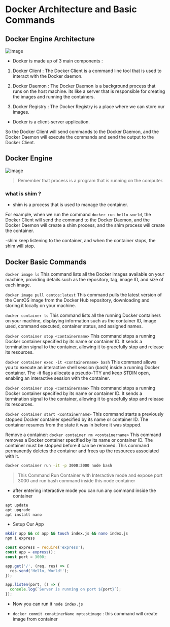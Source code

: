 # Docker Architecture and Basic Commands

## Docker Engine Architecture

![image](https://github.com/GSG-G13/Docker/assets/56529633/345bd90d-f466-4716-b15f-764083031d5e)

- Docker is made up of 3 main components :

1. Docker Client : The Docker Client is a command line tool that is used to interact with the Docker daemon.

2. Docker Daemon : The Docker Daemon is a background process that runs on the host machine. its like a server that is responsible for creating the images and running the containers.

3. Docker Registry : The Docker Registry is a place where we can store our images.

- Docker is a client-server application.

So the Docker Client will send commands to the Docker Daemon, and the Docker Daemon will execute the commands and send the output to the Docker Client.

## Docker Engine

![image](https://github.com/GSG-G13/Docker/assets/56529633/e2ccc990-4d67-489a-92c0-4fdda8b6d80e)

> Remember that process is a program that is running on the computer.

### what is shim ?

- shim is a process that is used to manage the container.

For example, when we run the command `docker run hello-world`, the Docker Client will send the command to the Docker Daemon, and the Docker Daemon will create a shim process, and the shim process will create the container.

-shim keep listening to the container, and when the container stops, the shim will stop.

## Docker Basic Commands

``docker image ls``
This command lists all the Docker images available on your machine, providing details such as the repository, tag, image ID, and size of each image.

``docker image pull centos:latest``
This command pulls the latest version of the CentOS image from the Docker Hub repository, downloading and storing it locally on your machine.

``docker container ls``
This command lists all the running Docker containers on your machine, displaying information such as the container ID, image used, command executed, container status, and assigned names.

``docker container stop <containername>``
This command stops a running Docker container specified by its name or container ID. It sends a termination signal to the container, allowing it to gracefully stop and release its resources.

``docker container exec -it <containername> bash``
This command allows you to execute an interactive shell session (bash) inside a running Docker container. The -it flags allocate a pseudo-TTY and keep STDIN open, enabling an interactive session with the container.

``docker container stop <containername>``
This command stops a running Docker container specified by its name or container ID. It sends a termination signal to the container, allowing it to gracefully stop and release its resources.

``docker container start <containername>``
This command starts a previously stopped Docker container specified by its name or container ID. The container resumes from the state it was in before it was stopped.

Remove a container:
``docker container rm <containername>``
This command removes a Docker container specified by its name or container ID. The container must be stopped before it can be removed. This command permanently deletes the container and frees up the resources associated with it.

```bash
docker container run -it -p 3000:3000 node bash
```
> This Command Run Container with Interactive mode and expose port 3000
> and run bash command inside this node container

- after entering interactive mode you can run any command inside the container

```bash
apt update 
apt upgrade
apt install nano

```

- Setup Our App 

```bash
mkdir app && cd app && touch index.js && nano index.js
npm i express
```

```js
const express = require('express');
const app = express();
const port = 3000;

app.get('/', (req, res) => {
  res.send('Hello, World!');
});

app.listen(port, () => {
  console.log(`Server is running on port ${port}`);
});


```

- Now you can run it ``node index.js``

- ``docker commit conatinerName mytestimage`` : this command will create image from container
